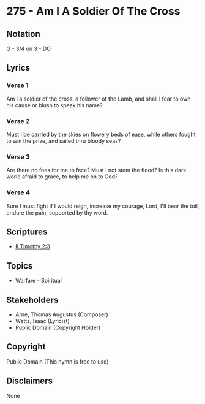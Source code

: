 # 275 - Am I A Soldier Of The Cross

## Notation

G - 3/4 on 3 - DO

## Lyrics

### Verse 1

Am I a soldier of the cross, a follower of the Lamb, and shall I fear to own his cause or blush to speak his name?

### Verse 2

Must I be carried by the skies on flowery beds of ease, while others fought to win the prize, and sailed thru bloody seas?

### Verse 3

Are there no foes for me to face? Must I not stem the flood? Is this dark world afraid to grace, to help me on to God?

### Verse 4

Sure I must fight if I would reign, increase my courage, Lord, I'll bear the toil, endure the pain, supported by thy word.


## Scriptures

- [II Timothy 2:3](https://www.biblegateway.com/passage/?search=II%20Timothy%202%3A3)

## Topics

- Warfare - Spiritual

## Stakeholders

- Arne, Thomas Augustus (Composer)
- Watts, Isaac (Lyricist)
- Public Domain (Copyright Holder)

## Copyright

Public Domain
(This hymn is free to use)

## Disclaimers

None


